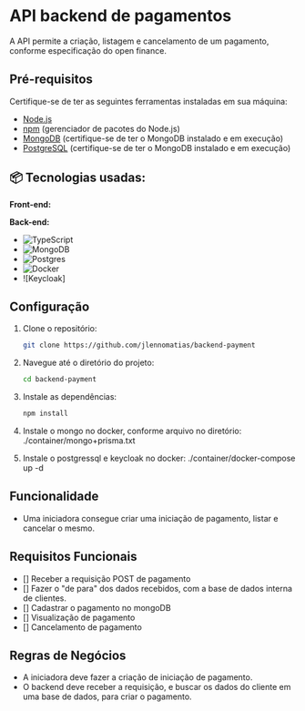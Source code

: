 # API backend de pagamentos

A API permite a criação, listagem e cancelamento de um pagamento, conforme especificação do open finance.

## Pré-requisitos

Certifique-se de ter as seguintes ferramentas instaladas em sua máquina:

- [Node.js](https://nodejs.org/)
- [npm](https://www.npmjs.com/) (gerenciador de pacotes do Node.js)
- [MongoDB](https://www.mongodb.com/try/download/community) (certifique-se de ter o MongoDB instalado e em execução)
- [PostgreSQL](https://www.postgresql.org/download/) (certifique-se de ter o MongoDB instalado e em execução)

## 📦 Tecnologias usadas:

**Front-end:**

**Back-end:**
* ![TypeScript](https://img.shields.io/badge/typescript-%23007ACC.svg?style=for-the-badge&logo=typescript&logoColor=white)
* ![MongoDB](https://img.shields.io/badge/MongoDB-%234ea94b.svg?style=for-the-badge&logo=mongodb&logoColor=white)
* ![Postgres](https://img.shields.io/badge/postgres-%23316192.svg?style=for-the-badge&logo=postgresql&logoColor=white)
* ![Docker](https://img.shields.io/badge/docker-%230db7ed.svg?style=for-the-badge&logo=docker&logoColor=white)
* ![Keycloak]

## Configuração

1. Clone o repositório:

   ```bash
   git clone https://github.com/jlennomatias/backend-payment

2. Navegue até o diretório do projeto:

   ```bash
   cd backend-payment

3. Instale as dependências:

   ```bash
   npm install

4. Instale o mongo no docker, conforme arquivo no diretório:
    ./container/mongo+prisma.txt

5. Instale o postgressql e keycloak no docker:
  ./container/docker-compose up -d

## Funcionalidade

- Uma iniciadora consegue criar uma iniciação de pagamento, listar e cancelar o mesmo.

## Requisitos Funcionais

- [] Receber a requisição POST de pagamento
- [] Fazer o "de para" dos dados recebidos, com a base de dados interna de clientes.
- [] Cadastrar o pagamento no mongoDB
- [] Visualização de pagamento
- [] Cancelamento de pagamento

## Regras de Negócios

- A iniciadora deve fazer a criação de iniciação de pagamento.
- O backend deve receber a requisição, e buscar os dados do cliente em uma base de dados, para criar o pagamento.
